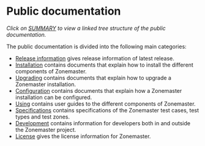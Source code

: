 # Public documentation

*Click on [SUMMARY](SUMMARY.md) to view a linked tree structure of the public
documentation.*

<!-- A copy of the text below is found in ../README-for-doc.zonemaster.net.md
and if any update is done here, make sure to update there too. -->

The public documentation is divided into the following main categories:

* [Release information](RELEASE.md) gives release information of latest release.
* [Installation](installation/README.md) contains documents that explain how to
  install the different components of Zonemaster.
* [Upgrading](upgrading/README.md) contains documents that explain how to upgrade
  a Zonemaster installation.
* [Configuration](configuration/README.md) contains documents that explain how a
  Zonemaster installation can be configured.
* [Using](using/README.md) contains user guides to the different components of
  Zonemaster.
* [Specifications](specifications/README.md) contains specifications of the
  Zonemaster test cases, test types and test zones.
* [Development](development/README.md) contains information for developers both
  in and outside the Zonemaster project.
* [License](LICENSE.md) gives the license information for Zonemaster.
